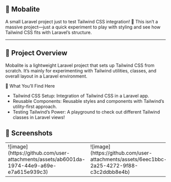## 🚀 Mobalite

A small Laravel project just to test Tailwind CSS integration! 💅 This isn’t a massive project—just a quick experiment to play with styling and see how Tailwind CSS fits with Laravel’s structure.

<hr>



## 🌟 Project Overview

Mobalite is a lightweight Laravel project that sets up Tailwind CSS from scratch. It’s mainly for experimenting with Tailwind utilities, classes, and overall layout in a Laravel environment.

🎨 What You’ll Find Here
- Tailwind CSS Setup: Integration of Tailwind CSS in a Laravel app.
- Reusable Components: Reusable styles and components with Tailwind’s utility-first approach.
- Testing Tailwind’s Power: A playground to check out different Tailwind classes in Laravel views!

## 📸 Screenshots

<table>
    <tr>
        <td>![image](https://github.com/user-attachments/assets/ab6001da-1974-44e9-a69e-e7a615e939c3)
</td>
<td>![image](https://github.com/user-attachments/assets/6eec1bbc-2a25-4272-9f88-c3c2ddbb8e4b)
</td>
        <td>![image](https://github.com/user-attachments/assets/97183b3d-5121-417b-9a4c-7f688d668a13)
</td>
        <td>![image](https://github.com/user-attachments/assets/71ec5787-4466-4ff8-89a6-549a154457d7)
</td>
    </tr>
</table>
